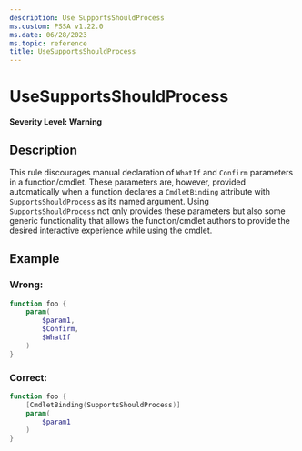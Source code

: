 ```yaml
---
description: Use SupportsShouldProcess
ms.custom: PSSA v1.22.0
ms.date: 06/28/2023
ms.topic: reference
title: UseSupportsShouldProcess
---
```

# UseSupportsShouldProcess

**Severity Level: Warning**

## Description

This rule discourages manual declaration of `WhatIf` and `Confirm` parameters in a function/cmdlet.
These parameters are, however, provided automatically when a function declares a `CmdletBinding`
attribute with `SupportsShouldProcess` as its named argument. Using `SupportsShouldProcess` not only
provides these parameters but also some generic functionality that allows the function/cmdlet
authors to provide the desired interactive experience while using the cmdlet.

## Example

### Wrong:

```powershell
function foo {
    param(
        $param1,
        $Confirm,
        $WhatIf
    )
}
```

### Correct:

```powershell
function foo {
    [CmdletBinding(SupportsShouldProcess)]
    param(
        $param1
    )
}
```
